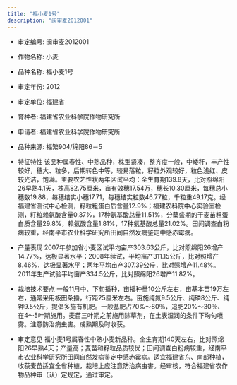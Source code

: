 ```yaml
---
title: "福小麦1号"
description: "闽审麦2012001"
---
```

* 审定编号:  闽审麦2012001

*  作物名称:  小麦

*  品种名称:  福小麦1号

*  审定年份:  2012

*  审定单位:  福建省

* 育种者:  福建省农业科学院作物研究所

*  申请者:  福建省农业科学院作物研究所

*  品种来源:  福繁904/绵阳86－5

*  特征特性
该品种属春性、中熟品种，株型紧凑，整齐度一般，中矮秆，丰产性较好，穗大、粒多，后期转色中等，较易落粒，籽粒外观较好，粒色浅红、皮较光洁，饱满。主要农艺性状两年区试平均：全生育期139.8天，比对照绵阳26早熟4.1天，株高82.75厘米，亩有效穗17.54万，穗长10.30厘米，每穗总小穗数19.88，每穗结实小穗17.71，每穗结实粒数46.77粒，千粒重49.17克。经福建省测试中心检测，籽粒粗蛋白质含量12.9%；福建农科院中心实验室检测，籽粒赖氨酸含量0.37%，17种氨基酸总量11.51%，分蘖盛期的干麦苗粗蛋白质含量29.8%，赖氨酸含量1.81%，17种氨基酸总量21.02%。田间调查白粉病较重，经南平市农业科学研究所田间自然发病鉴定中感赤霉病。

*  产量表现
2007年参加省小麦区试平均亩产303.63公斤，比对照绵阳26增产14.77%，达极显著水平；2008年续试，平均亩产311.15公斤，比对照增产8.46%，达极显著水平；两年平均亩产307.39公斤，比对照增产11.48%。2011年生产试验平均亩产334.5公斤，比对照绵阳26增产11.82%。

*  栽培技术要点
一般11月中、下旬播种，亩播种量10公斤左右，亩基本苗19万左右，通常采用板田条播，行距25厘米左右。亩施纯氮9.5公斤、纯磷8公斤、纯钾9.5公斤，提倡多施有机肥。一般基肥占70%～80％，追肥20%～30％、在4～5叶期施用。麦苗三叶期之前施用除草剂，在土表湿润的条件下均匀喷雾。注意防治病虫害。成熟期及时收获。

*  审定意见
福小麦1号属春性中熟小麦新品种。全生育期140天左右，比对照绵阳26早熟4天；产量高；麦苗和籽粒品质较优；田间调查白粉病较重，经南平市农业科学研究所田间自然发病鉴定中感赤霉病。适宜福建省东、南部种植，收获麦苗适宜全省种植，栽培上应注意防治病虫害。经审核，符合福建省农作物品种审（认）定规定，通过审定。
